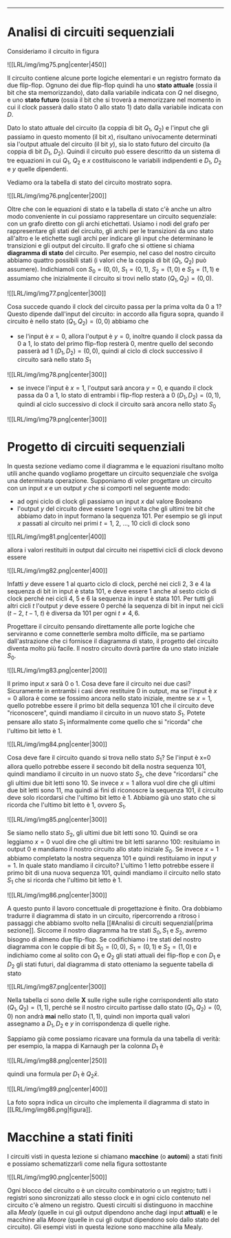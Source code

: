 ----
# Analisi di circuiti sequenziali
Consideriamo il circuito in figura

![[LRL/img/img75.png|center|450]]

Il circuito contiene alcune porte logiche elementari e un registro formato da due flip-flop. Ognuno dei due flip-flop quindi ha uno **stato attuale** (ossia il bit che sta memorizzando), dato dalla variabile indicata con $Q$ nel disegno, e uno **stato futuro** (ossia il bit che si troverà a memorizzare nel momento in cui il clock passerà dallo stato 0 allo stato 1) dato dalla variabile indicata con $D$.

Dato lo stato attuale del circuito (la coppia di bit $Q_{1},\: Q_{2}$) e l'input che gli passiamo in questo momento (il bit $x$), risultano univocamente determinati sia l'output attuale del circuito (il bit $y$), sia lo stato futuro del circuito (la coppia di bit $D_{1},\: D_{2}$). Quindi il circuito può essere descritto da un sistema di tre equazioni in cui $Q_{1},\:Q_{2}$ e $x$ costituiscono le variabili indipendenti e $D_{1},\: D_{2}$ e $y$ quelle dipendenti.

Vediamo ora la tabella di stato del circuito mostrato sopra.

![[LRL/img/img76.png|center|200]]

Oltre che con le equazioni di stato e la tabella di stato c'è anche un altro modo conveniente in cui possiamo rappresentare un circuito sequenziale: con un grafo diretto con gli archi etichettati. Usiamo i nodi del grafo per rappresentare gli stati del circuito, gli archi per le transizioni da uno stato all'altro e le etichette sugli archi per indicare gli input che determinano le transizioni e gli output del circuito. Il grafo che si ottiene si chiama **diagramma di stato** del circuito.
Per esempio, nel caso del nostro circuito abbiamo quattro possibili stati (i valori che la coppia di bit $(Q_{1},\: Q_{2})$ può assumere). Indichiamoli con $S_{0}=(0,0),$ $S_{1}=(0,1),$ $S_{2}=(1,0)$ e $S_{3}=(1, 1)$ e assumiamo che inizialmente il circuito si trovi nello stato $(Q_{1},Q_{2})=(0,0)$.

![[LRL/img/img77.png|center|300]]

Cosa succede quando il clock del circuito passa per la prima volta da 0 a 1? Questo dipende dall'input del circuito: in accordo alla figura sopra, quando il circuito è nello stato $(Q_{1}, Q_{2})=(0,0)$ abbiamo che

- se l'input è $x=0$, allora l'output è $y=0$, inoltre quando il clock passa da 0 a 1, lo stato del primo flip-flop resterà 0, mentre quello del secondo passerà ad 1 $(D_{1},D_{2})=(0,0)$, quindi al ciclo di clock successivo  il circuito sarà nello stato $S_{1}$

![[LRL/img/img78.png|center|300]]

- se invece l'input è $x=1$, l'output sarà ancora $y=0$, e quando il clock passa da 0 a 1, lo stato di entrambi i flip-flop resterà a 0 $(D_{1},D_{2})=(0,1)$, quindi al ciclo successivo di clock il circuito sarà ancora nello stato $S_{0}$

![[LRL/img/img79.png|center|300]]

# Progetto di circuiti sequenziali 
In questa sezione vediamo come il diagramma e le equazioni risultano molto utili anche quando vogliamo progettare un circuito sequenziale che svolga una determinata operazione. 
Supponiamo di voler progettare un circuito con un input $x$ e un output $y$ che si comporti nel seguente modo:
- ad ogni ciclo di clock gli passiamo un input $x$ dal valore Booleano
- l'output $y$ del circuito deve essere 1 ogni volta che gli ultimi tre bit che abbiamo dato in input formano la sequenza 101.
Per esempio se gli input $x$ passati al circuito nei primi $t=1,\:2,\:\dots,\:10$ cicli di clock sono 

![[LRL/img/img81.png|center|400]]

allora i valori restituiti in output dal circuito nei rispettivi cicli di clock devono essere

![[LRL/img/img82.png|center|400]]

Infatti $y$ deve essere 1 al quarto ciclo di clock, perché nei cicli 2, 3 e 4 la sequenza di bit in input è stata 101, e deve essere 1 anche al sesto ciclo di clock perché nei cicli 4, 5 e 6 la sequenza in input è stata 101. Per tutti gli altri cicli $t$ l'output $y$ deve essere 0 perché la sequenza di bit in input nei cicli $(t-2,\:t-1,\:t)$ è diversa da 101 per ogni $t\neq 4,6$.

Progettare il circuito pensando direttamente alle porte logiche che serviranno e come connetterle sembra molto difficile, ma se partiamo dall'astrazione che ci fornisce il diagramma di stato, il progetto del circuito diventa molto più facile.
Il nostro circuito dovrà partire da uno stato iniziale $S_{0}$. 

![[LRL/img/img83.png|center|200]]

Il primo input $x$ sarà 0 o 1. Cosa deve fare il circuito nei due casi? Sicuramente in entrambi i casi deve restituire 0 in output, ma se l'input è $x=0$ allora è come se fossimo ancora nello stato iniziale, mentre se $x=1$, quello potrebbe essere il primo bit della sequenza 101 che il circuito deve "riconoscere", quindi mandiamo il circuito in un nuovo stato $S_{1}$. Potete pensare allo stato $S_{1}$ informalmente come quello che si "ricorda" che l'ultimo bit letto è 1. 

![[LRL/img/img84.png|center|300]]

Cosa deve fare il circuito quando si trova nello stato $S_1$? Se l'input è x=0 allora quello potrebbe essere il secondo bit della nostra sequenza 101, quindi mandiamo il circuito in un nuovo stato $S_{2}$, che deve "ricordarsi" che gli ultimi due bit letti sono 10. Se invece $x=1$ allora vuol dire che gli ultimi due bit letti sono 11, ma quindi ai fini di riconoscre la sequenza 101, il circuito deve solo ricordarsi che l'ultimo bit letto è 1. Abbiamo già uno stato che si ricorda che l'ultimo bit letto è 1, ovvero $S_{1}$.

![[LRL/img/img85.png|center|300]]

Se siamo nello stato $S_2$, gli ultimi due bit letti sono 10. Quindi se ora leggiamo $x=0$ vuol dire che gli ultimi tre bit letti saranno 100: resituiamo in output 0 e mandiamo il nostro circuito allo stato iniziale $S_0$. Se invece $x=1$ abbiamo completato la nostra sequenza 101 e quindi restituiamo in input $y=1$. In quale stato mandiamo il circuito? L'ultimo 1 letto potrebbe essere il primo bit di una nuova sequenza 101, quindi mandiamo il circuito nello stato $S_{1}$ che si ricorda che l'ultimo bit letto è 1.

![[LRL/img/img86.png|center|300]]

A questo punto il lavoro concettuale di progettazione è finito. Ora dobbiamo tradurre il diagramma di stato in un circuito, ripercorrendo a ritroso i passaggi che abbiamo svolto nella [[#Analisi di circuiti sequenziali|prima sezione]].
Siccome il nostro diagramma ha tre stati $S_{0}, S_{1}$ e $S_{2}$, avremo bisogno di almeno due flip-flop. Se codifichiamo i tre stati del nostro diagramma con le coppie di bit $S_{0}=(0,0)$, $S_{1}=(0,1)$ e $S_2=(1,0)$ e indichiamo come al solito con $Q_1$ e $Q_2$ gli stati attuali dei flip-flop e con $D_{1}$ e $D_{2}$ gli stati futuri, dal diagramma di stato otteniamo la seguente tabella di stato

![[LRL/img/img87.png|center|300]]

Nella tabella ci sono delle **X** sulle righe sulle righe corrispondenti allo stato $(Q_{1},Q_{2})=(1,1)$, perché se il nostro circuito partisse dallo stato $(Q_{1},Q_{2})=(0,0)$ non andrà **mai** nello stato $(1,1)$, quindi non importa quali valori assegnamo a $D_1,D_2$ e $y$ in corrispondenza di quelle righe.

Sappiamo già come possiamo ricavare una formula da una tabella di verità: per esempio, la mappa di Karnaugh per la colonna $D_{1}$ è

![[LRL/img/img88.png|center|250]]

quindi una formula per $D_1$ è $Q_{2}\bar x$.

![[LRL/img/img89.png|center|400]]

La foto sopra indica un circuito che implementa il diagramma di stato in [[LRL/img/img86.png|figura]].

# Macchine a stati finiti
I circuiti visti in questa lezione si chiamano **macchine** (o **automi**) a stati finiti e possiamo schematizzarli come nella figura sottostante

![[LRL/img/img90.png|center|500]]

Ogni blocco del circuito o è un circuito combinatorio o un registro; tutti i registri sono sincronizzati allo stesso clock e in ogni ciclo contenuto nel circuito c'è almeno un registro. 
Questi circuiti si distinguono in macchine alla *Mealy* (quelle in cui gli output dipendono anche dagi input **attuali**) e le macchine alla *Moore* (quelle in cui gli output dipendono solo dallo stato del circuito). Gli esempi visti in questa lezione sono macchine alla Mealy.
